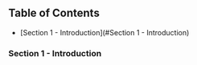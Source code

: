 ## Table of Contents
- [Section 1 - Introduction](#Section 1 - Introduction)

### Section 1 - Introduction

